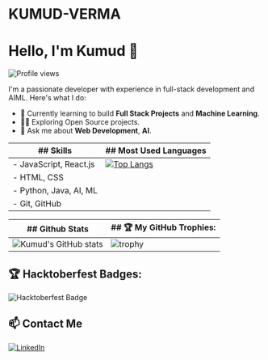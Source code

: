 # KUMUD-VERMA
# Hello, I'm Kumud 👋

![Profile views](https://komarev.com/ghpvc/?username=KUMUD-TECH)

I'm a passionate developer with experience in full-stack development and AIML. Here's what I do:

- 🌱 Currently learning to build **Full Stack Projects** and **Machine Learning**.
- 👨‍💻 Exploring Open Source projects.
- 💬 Ask me about **Web Development**, **AI**.

| ## Skills                      | ## Most Used Languages                                                                                        |
|-----------------------------|---------------------------------------------------------------------------------------------------------------|
| - JavaScript, React.js      |[![Top Langs](https://github-readme-stats.vercel.app/api/top-langs/?username=KUMUD-TECH&layout=pie)](https://github.com/anuraghazra/github-readme-stats)|
| - HTML, CSS                 |                                                                                                                                                          |
| - Python, Java, AI, ML      |                                                                                                                                                          |
| - Git, GitHub               |                                                                                                                                                          |


| ## Github Stats              | ## 🏆 My GitHub Trophies:
|-----------------------------|---------------------------------------------------------------------------------------------------------------|
![Kumud's GitHub stats](https://github-readme-stats.vercel.app/api?username=KUMUD-TECH&show_icons=true&hide_title=true) | ![trophy](https://github-profile-trophy.vercel.app/?username=KUMUD-TECH&column=4&theme=dark)

## 🏆 Hacktoberfest Badges:
![Hacktoberfest Badge](https://holopin.me/@kumudtech)


## 📫 Contact Me
[![LinkedIn](https://img.shields.io/badge/LinkedIn-blue?logo=linkedin&logoColor=white&style=for-the-badge)](https://www.linkedin.com/in/kumud-verma-1sd9)




